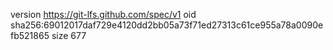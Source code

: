 version https://git-lfs.github.com/spec/v1
oid sha256:69012017daf729e4120dd2bb05a73f71ed27313c61ce955a78a0090efb521865
size 677

